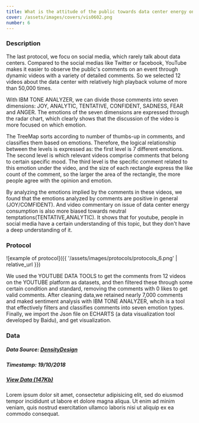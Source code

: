 ```yaml
---
title: What is the attitude of the public towards data center energy on YouTube?
cover: /assets/images/covers/vis0602.png
number: 6
---
```

### Description
The last protocol, we focu on social media, which rarely talk about data centers.
Compared to the social medias like Twitter or facebook, YouTube makes it easier to observe the public's comments on an event through dynamic videos with a variety of detailed comments. So we selected 12 videos about the data center with relatively high playback volume of more than 50,000 times.

With IBM TONE ANALYZER, we can divide those comments into seven dimensions: JOY, ANALYTIC, TENTATIVE, CONFIDENT, SADNESS, FEAR and ANGER.
The emotions of the seven dimensions are expressed through the radar chart, which clearly shows that the discussion of the video is more focused on which emotion.

The TreeMap sorts according to number of thumbs-up in comments, and classifies them based on emotions.
Therefore, the logical relationship between the levels is expressed as: the first level is 7 different emotions. The second level is which relevant videos comprise comments that belong to certain specific mood. The third level is the specific comment related to this emotion under the video, and the size of each rectangle express the like count of the comment, so the larger the area of the rectangle, the more people agree with the opinion and emotion.

By analyzing the emotions implied by the comments in these videos, we found that the emotions analyzed by comments are positive in general (JOY/COMFIDENT). And video commentary on issue of data center energy consumption is also more biased towards neutral temptations(TENTATIVE,ANALYTIC). It shows that for youtube, people in social media have a certain understanding of this topic, but they don't have a deep understanding of it.


### Protocol
![example of protocol]({{ '/assets/images/protocols/protocols_6.png' | relative_url }})

We used the YOUTUBE DATA TOOLS to get the comments from 12 videos on the YOUTUBE platform as datasets, and then filtered these through some certain condition and standard, removing the comments with 0 likes to get valid comments.
After cleaning data,we retained nearly 7,000 comments and maked sentiment analysis with IBM TONE ANALYZER, whcih is a tool that effectively filters and classifies comments into seven emotion types. Finally, we import the Json file on ECHARTS (a data visualization tool developed by Baidu), and get visualization.


### Data
##### Data Source: [DensityDesign](http://densitydesign.org/)
##### Timestamp: 19/10/2018
##### [View Data (147Kb)](./assets/dataset/data06.json)
Lorem ipsum dolor sit amet, consectetur adipisicing elit, sed do eiusmod tempor incididunt ut labore et dolore magna aliqua.
Ut enim ad minim veniam, quis nostrud exercitation ullamco laboris nisi ut aliquip ex ea commodo consequat.
